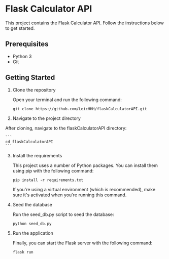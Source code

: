 # Flask Calculator API

This project contains the Flask Calculator API. Follow the instructions below to get started.

## Prerequisites

- Python 3
- Git

## Getting Started

1. Clone the repository

   Open your terminal and run the following command:
   
   ```
   git clone https://github.com/LeicHHH/flaskCalculatorAPI.git
   ```
2. Navigate to the project directory

After cloning, navigate to the flaskCalculatorAPI directory:

    ```
    cd flaskCalculatorAPI
    ```
    
3. Install the requirements

    This project uses a number of Python packages. You can install them using pip with the following command:
    ```
    pip install -r requirements.txt
    ```
    If you're using a virtual environment (which is recommended), make sure it's activated when you're running this command.

4. Seed the database

    Run the seed_db.py script to seed the database:
    ```
    python seed_db.py
    ```
5. Run the application

    Finally, you can start the Flask server with the following command:
    ```
    flask run
    ```
